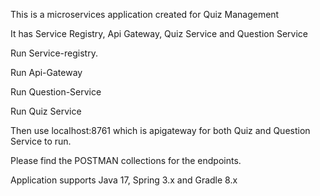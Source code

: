 This is a microservices application created for Quiz Management

It has Service Registry, Api Gateway, Quiz Service and Question Service

Run Service-registry.

Run Api-Gateway

Run Question-Service

Run Quiz Service

Then use localhost:8761 which is apigateway for both Quiz and Question Service to run.

Please find the POSTMAN collections for the endpoints.

Application supports Java 17, Spring 3.x and Gradle 8.x
